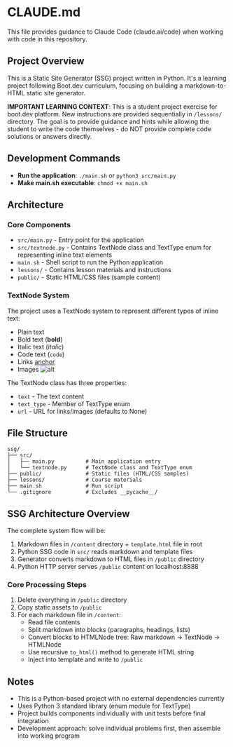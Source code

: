 # CLAUDE.md

This file provides guidance to Claude Code (claude.ai/code) when working with code in this repository.

## Project Overview

This is a Static Site Generator (SSG) project written in Python. It's a learning project following Boot.dev curriculum, focusing on building a markdown-to-HTML static site generator.

**IMPORTANT LEARNING CONTEXT**: This is a student project exercise for boot.dev platform. New instructions are provided sequentially in `/lessons/` directory. The goal is to provide guidance and hints while allowing the student to write the code themselves - do NOT provide complete code solutions or answers directly.

## Development Commands

- **Run the application**: `./main.sh` or `python3 src/main.py`
- **Make main.sh executable**: `chmod +x main.sh`

## Architecture

### Core Components

- `src/main.py` - Entry point for the application
- `src/textnode.py` - Contains TextNode class and TextType enum for representing inline text elements
- `main.sh` - Shell script to run the Python application
- `lessons/` - Contains lesson materials and instructions
- `public/` - Static HTML/CSS files (sample content)

### TextNode System

The project uses a TextNode system to represent different types of inline text:
- Plain text
- Bold text (**bold**)
- Italic text (_italic_)
- Code text (`code`)
- Links [anchor](url)
- Images ![alt](url)

The TextNode class has three properties:
- `text` - The text content
- `text_type` - Member of TextType enum
- `url` - URL for links/images (defaults to None)

## File Structure

```
ssg/
├── src/
│   ├── main.py          # Main application entry
│   └── textnode.py      # TextNode class and TextType enum
├── public/              # Static files (HTML/CSS samples)
├── lessons/             # Course materials
├── main.sh              # Run script
└── .gitignore           # Excludes __pycache__/
```

## SSG Architecture Overview

The complete system flow will be:
1. Markdown files in `/content` directory + `template.html` file in root
2. Python SSG code in `src/` reads markdown and template files
3. Generator converts markdown to HTML files in `/public` directory
4. Python HTTP server serves `/public` content on localhost:8888

### Core Processing Steps
1. Delete everything in `/public` directory
2. Copy static assets to `/public`  
3. For each markdown file in `/content`:
   - Read file contents
   - Split markdown into blocks (paragraphs, headings, lists)
   - Convert blocks to HTMLNode tree: Raw markdown → TextNode → HTMLNode
   - Use recursive `to_html()` method to generate HTML string
   - Inject into template and write to `/public`

## Notes

- This is a Python-based project with no external dependencies currently
- Uses Python 3 standard library (enum module for TextType)
- Project builds components individually with unit tests before final integration
- Development approach: solve individual problems first, then assemble into working program
